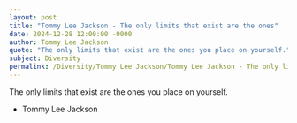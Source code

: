 ```yaml
---
layout: post
title: "Tommy Lee Jackson - The only limits that exist are the ones"
date: 2024-12-28 12:00:00 -0000
author: Tommy Lee Jackson
quote: "The only limits that exist are the ones you place on yourself."
subject: Diversity
permalink: /Diversity/Tommy Lee Jackson/Tommy Lee Jackson - The only limits that exist are the ones
---
```


The only limits that exist are the ones you place on yourself.

- Tommy Lee Jackson
